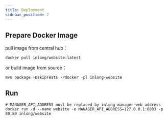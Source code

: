 ```yaml
---
title: Deployment
sidebar_position: 2
---
```


## Prepare Docker Image
pull image from central hub：
```
docker pull inlong/website:latest
```
or build image from source：
```
mvn package -DskipTests -Pdocker -pl inlong-website
```

## Run
```
# MANAGER_API_ADDRESS must be replaced by inlong-manager-web address
docker run -d --name website -e MANAGER_API_ADDRESS=127.0.0.1:8083 -p 80:80 inlong/website
```